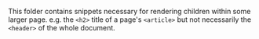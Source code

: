 This folder contains snippets necessary for rendering children within some larger page.  e.g. the `<h2>` title of a page's `<article>` but not necessarily the `<header>` of the whole document.